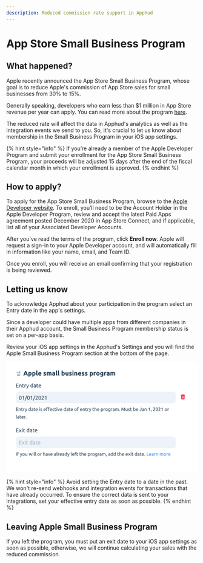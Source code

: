 ```yaml
---
description: Reduced commission rate support in Apphud
---
```


# App Store Small Business Program

## What happened?

Apple recently announced the App Store Small Business Program, whose goal is to reduce Apple's commission of App Store sales for small businesses from 30% to 15%.

Generally speaking, developers who earn less than $1 million in App Store revenue per year can apply. You can read more about the program [here](https://developer.apple.com/app-store/small-business-program/).

The reduced rate will affect the data in Apphud's analytics as well as the integration events we send to you. So, it's crucial to let us know about membership in the Small Business Program in your iOS app settings.

{% hint style="info" %}
If you’re already a member of the Apple Developer Program and submit your enrollment for the App Store Small Business Program, your proceeds will be adjusted 15 days after the end of the fiscal calendar month in which your enrollment is approved.
{% endhint %}



## How to apply?

To apply for the App Store Small Business Program, browse to the [Apple Developer website](https://developer.apple.com/app-store/small-business-program/). To enroll, you’ll need to be the Account Holder in the Apple Developer Program, review and accept the latest Paid Apps agreement posted December 2020 in App Store Connect, and if applicable, list all of your Associated Developer Accounts.

After you've read the terms of the program, click **Enroll now**. Apple will request a sign-in to your Apple Developer account, and will automatically fill in information like your name, email, and Team ID.

Once you enroll, you will receive an email confirming that your registration is being reviewed.

## Letting us know

To acknowledge Apphud about your participation in the program select an Entry date in the app's settings.

Since a developer could have multiple apps from different companies in their Apphud account, the Small Business Program membership status is set on a per-app basis.

Review your iOS app settings in the Apphud's Settings and you will find the Apple Small Business Program section at the bottom of the page.

![](<../.gitbook/assets/Screenshot 2020-12-21 at 16.47.16.png>)

{% hint style="info" %}
Avoid setting the Entry date to a date in the past. We won't re-send webhooks and integration events for transactions that have already occurred. To ensure the correct data is sent to your integrations, set your effective entry date as soon as possible.
{% endhint %}

## Leaving Apple Small Business Program

If you left the program, you must put an exit date to your iOS app settings as soon as possible, otherwise, we will continue calculating your sales with the reduced commission.
